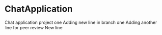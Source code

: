 # ChatApplication
Chat application project one 
Adding new line in branch one
Adding another line for peer review
New line
